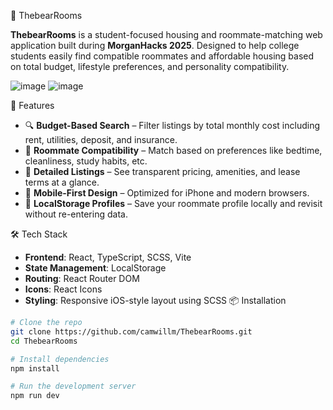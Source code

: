 🐻 ThebearRooms

**ThebearRooms** is a student-focused housing and roommate-matching web application built during **MorganHacks 2025**. Designed to help college students easily find compatible roommates and affordable housing based on total budget, lifestyle preferences, and personality compatibility.

![image](https://github.com/user-attachments/assets/aabf9204-1bfd-42f5-9ce9-3d41ad6195ab)
![image](https://github.com/user-attachments/assets/b4e0d65f-070c-4670-acc6-15cdf4635fc8)


🚀 Features

- 🔍 **Budget-Based Search** – Filter listings by total monthly cost including rent, utilities, deposit, and insurance.
- 🤝 **Roommate Compatibility** – Match based on preferences like bedtime, cleanliness, study habits, etc.
- 📄 **Detailed Listings** – See transparent pricing, amenities, and lease terms at a glance.
- 📱 **Mobile-First Design** – Optimized for iPhone and modern browsers.
- 💾 **LocalStorage Profiles** – Save your roommate profile locally and revisit without re-entering data.

🛠️ Tech Stack

- **Frontend**: React, TypeScript, SCSS, Vite
- **State Management**: LocalStorage
- **Routing**: React Router DOM
- **Icons**: React Icons
- **Styling**: Responsive iOS-style layout using SCSS
 📦 Installation

```bash
# Clone the repo
git clone https://github.com/camwillm/ThebearRooms.git
cd ThebearRooms

# Install dependencies
npm install

# Run the development server
npm run dev
